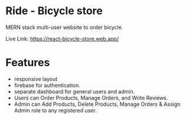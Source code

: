 # Ride - Bicycle store

MERN stack multi-user website to order bicycle. 

Live Link: https://react-bicycle-store.web.app/

# Features

- responsive layout
- firebase for authentication.
- separate dashboard for general users and admin.
- Users can Order Products, Manage Orders, and Write Reviews.
- Admin can Add Products, Delete Products, Manage Orders & Assign Admin role to any
registered user.
